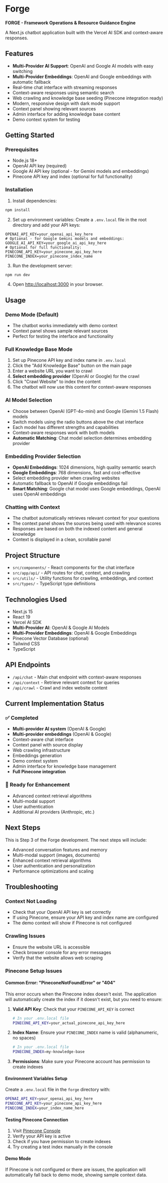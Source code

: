 # Forge

**FORGE - Framework Operations & Resource Guidance Engine**

A Next.js chatbot application built with the Vercel AI SDK and context-aware responses.

## Features

- **Multi-Provider AI Support**: OpenAI and Google AI models with easy switching
- **Multi-Provider Embeddings**: OpenAI and Google embeddings with automatic fallback
- Real-time chat interface with streaming responses
- Context-aware responses using semantic search
- Web crawling and knowledge base seeding (Pinecone integration ready)
- Modern, responsive design with dark mode support
- Context panel showing relevant sources
- Admin interface for adding knowledge base content
- Demo context system for testing

## Getting Started

### Prerequisites

- Node.js 18+ 
- OpenAI API key (required)
- Google AI API key (optional - for Gemini models and embeddings)
- Pinecone API key and index (optional for full functionality)

### Installation

1. Install dependencies:
```bash
npm install
```

2. Set up environment variables:
Create a `.env.local` file in the root directory and add your API keys:
```
OPENAI_API_KEY=your_openai_api_key_here
# Optional - for Google Gemini models and embeddings:
GOOGLE_AI_API_KEY=your_google_ai_api_key_here
# Optional for full functionality:
PINECONE_API_KEY=your_pinecone_api_key_here
PINECONE_INDEX=your_pinecone_index_name
```

3. Run the development server:
```bash
npm run dev
```

4. Open [http://localhost:3000](http://localhost:3000) in your browser.

## Usage

### Demo Mode (Default)
- The chatbot works immediately with demo context
- Context panel shows sample relevant sources
- Perfect for testing the interface and functionality

### Full Knowledge Base Mode
1. Set up Pinecone API key and index name in `.env.local`
2. Click the "Add Knowledge Base" button on the main page
3. Enter a website URL you want to crawl
4. **Select embedding provider** (OpenAI or Google) for the crawl
5. Click "Crawl Website" to index the content
6. The chatbot will now use this content for context-aware responses

### AI Model Selection

- Choose between OpenAI (GPT-4o-mini) and Google (Gemini 1.5 Flash) models
- Switch models using the radio buttons above the chat interface
- Each model has different strengths and capabilities
- Context-aware responses work with both models
- **Automatic Matching**: Chat model selection determines embedding provider

### Embedding Provider Selection

- **OpenAI Embeddings**: 1024 dimensions, high quality semantic search
- **Google Embeddings**: 768 dimensions, fast and cost-effective
- Select embedding provider when crawling websites
- Automatic fallback to OpenAI if Google embeddings fail
- **Smart Matching**: Google chat model uses Google embeddings, OpenAI uses OpenAI embeddings

### Chatting with Context

- The chatbot automatically retrieves relevant context for your questions
- The context panel shows the sources being used with relevance scores
- Responses are based on both the indexed content and general knowledge
- Context is displayed in a clean, scrollable panel

## Project Structure

- `src/components/` - React components for the chat interface
- `src/app/api/` - API routes for chat, context, and crawling
- `src/utils/` - Utility functions for crawling, embeddings, and context
- `src/types/` - TypeScript type definitions

## Technologies Used

- Next.js 15
- React 19
- Vercel AI SDK
- **Multi-Provider AI**: OpenAI & Google AI Models
- **Multi-Provider Embeddings**: OpenAI & Google Embeddings
- Pinecone Vector Database (optional)
- Tailwind CSS
- TypeScript

## API Endpoints

- `/api/chat` - Main chat endpoint with context-aware responses
- `/api/context` - Retrieve relevant context for queries
- `/api/crawl` - Crawl and index website content

## Current Implementation Status

### ✅ Completed
- **Multi-provider AI system** (OpenAI & Google)
- **Multi-provider embeddings** (OpenAI & Google)
- Context-aware chat interface
- Context panel with source display
- Web crawling infrastructure
- Embeddings generation
- Demo context system
- Admin interface for knowledge base management
- **Full Pinecone integration**

### 🔄 Ready for Enhancement
- Advanced context retrieval algorithms
- Multi-modal support
- User authentication
- Additional AI providers (Anthropic, etc.)

## Next Steps

This is Step 3 of the Forge development. The next steps will include:
- Advanced conversation features and memory
- Multi-modal support (images, documents)
- Enhanced context retrieval algorithms
- User authentication and personalization
- Performance optimizations and scaling

## Troubleshooting

### Context Not Loading
- Check that your OpenAI API key is set correctly
- If using Pinecone, ensure your API key and index name are configured
- The demo context will show if Pinecone is not configured

### Crawling Issues
- Ensure the website URL is accessible
- Check browser console for any error messages
- Verify that the website allows web scraping

### Pinecone Setup Issues

#### Common Error: "PineconeNotFoundError" or "404"
This error occurs when the Pinecone index doesn't exist. The application will automatically create the index if it doesn't exist, but you need to ensure:

1. **Valid API Key**: Check that your `PINECONE_API_KEY` is correct
   ```bash
   # In your .env.local file
   PINECONE_API_KEY=your_actual_pinecone_api_key_here
   ```

2. **Index Name**: Ensure your `PINECONE_INDEX` name is valid (alphanumeric, no spaces)
   ```bash
   # In your .env.local file
   PINECONE_INDEX=my-knowledge-base
   ```

3. **Permissions**: Make sure your Pinecone account has permission to create indexes

#### Environment Variables Setup
Create a `.env.local` file in the `forge` directory with:
```bash
OPENAI_API_KEY=your_openai_api_key_here
PINECONE_API_KEY=your_pinecone_api_key_here
PINECONE_INDEX=your_index_name_here
```

#### Testing Pinecone Connection
1. Visit [Pinecone Console](https://app.pinecone.io/)
2. Verify your API key is active
3. Check if you have permission to create indexes
4. Try creating a test index manually in the console

#### Demo Mode
If Pinecone is not configured or there are issues, the application will automatically fall back to demo mode, showing sample context data.
